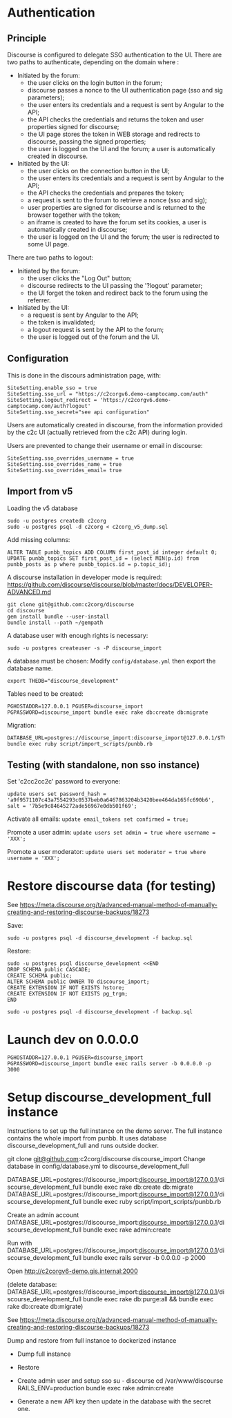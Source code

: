 # Authentication

## Principle
Discourse is configured to delegate SSO authentication to the UI.
There are two paths to authenticate, depending on the domain where :
- Initiated by the forum:
  - the user clicks on the login button in the forum;
  - discourse passes a nonce to the UI authentication page (sso and sig parameters);
  - the user enters its credentials and a request is sent by Angular to the API;
  - the API checks the credentials and returns the token and user properties signed for discourse;
  - the UI page stores the token in WEB storage and redirects to discourse, passing the signed properties;
  - the user is logged on the UI and the forum; a user is automatically created in discourse.
- Initiated by the UI:
  - the user clicks on the connection button in the UI;
  - the user enters its credentials and a request is sent by Angular to the API;
  - the API checks the credentials and prepares the token;
  - a request is sent to the forum to retrieve a nonce (sso and sig);
  - user properties are signed for discourse and is returned to the browser together with the token;
  - an iframe is created to have the forum set its cookies, a user is automatically created in discourse;
  - the user is logged on the UI and the forum; the user is redirected to some UI page.

There are two paths to logout:
- Initiated by the forum:
  - the user clicks the "Log Out" button;
  - discourse redirects to the UI passing the '?logout' parameter;
  - the UI forget the token and redirect back to the forum using the referrer.
- Initiated by the UI:
  - a request is sent by Angular to the API;
  - the token is invalidated;
  - a logout request is sent by the API to the forum;
  - the user is logged out of the forum and the UI.

## Configuration

This is done in the discours administration page, with:
```
SiteSetting.enable_sso = true
SiteSetting.sso_url = "https://c2corgv6.demo-camptocamp.com/auth"
SiteSetting.logout_redirect = 'https://c2corgv6.demo-camptocamp.com/auth?logout'
SiteSetting.sso_secret="see api configuration"
```

Users are automatically created in discourse, from the information provided
by the c2c UI (actually retrieved from the c2c API) during login.

Users are prevented to change their username or email in discourse:
```
SiteSetting.sso_overrides_username = true
SiteSetting.sso_overrides_name = true
SiteSetting.sso_overrides_email= true
```

## Import from v5

Loading the v5 database
```
sudo -u postgres createdb c2corg
sudo -u postgres psql -d c2corg < c2corg_v5_dump.sql
```

Add missing columns:
```
ALTER TABLE punbb_topics ADD COLUMN first_post_id integer default 0;
UPDATE punbb_topics SET first_post_id = (select MIN(p.id) from punbb_posts as p where punbb_topics.id = p.topic_id);
```

A discourse installation in developer mode is required:
https://github.com/discourse/discourse/blob/master/docs/DEVELOPER-ADVANCED.md

```
git clone git@github.com:c2corg/discourse
cd discourse
gem install bundle --user-install
bundle install --path ~/gempath
```

A database user with enough rights is necessary:
```
sudo -u postgres createuser -s -P discourse_import
```

A database must be chosen:
Modify `config/database.yml` then export the database name.
```
export THEDB="discourse_development"
```

Tables need to be created:
```
PGHOSTADDR=127.0.0.1 PGUSER=discourse_import  PGPASSWORD=discourse_import bundle exec rake db:create db:migrate
```

Migration:
```
DATABASE_URL=postgres://discourse_import:discourse_import@127.0.0.1/$THEDB bundle exec ruby script/import_scripts/punbb.rb
```


## Testing (with standalone, non sso instance)

Set 'c2cc2cc2c' password to everyone:
```
update users set password_hash = 'a9f9571107c43a7554293c0537beb0a6467863204b3420bee464da165fc690b6', salt = '7b5e9c84645272ade56967e0db501f69';
```

Activate all emails:
`update email_tokens set confirmed = true;`

Promote a user admin:
`update users set admin = true where username = 'XXX';`

Promote a user moderator:
`update users set moderator = true where username = 'XXX';`


# Restore discourse data (for testing)
See https://meta.discourse.org/t/advanced-manual-method-of-manually-creating-and-restoring-discourse-backups/18273

Save:
```
sudo -u postgres psql -d discourse_development -f backup.sql
```


Restore:
```
sudo -u postgres psql discourse_development <<END
DROP SCHEMA public CASCADE;
CREATE SCHEMA public;
ALTER SCHEMA public OWNER TO discourse_import;
CREATE EXTENSION IF NOT EXISTS hstore;
CREATE EXTENSION IF NOT EXISTS pg_trgm;
END

sudo -u postgres psql -d discourse_development -f backup.sql
```


# Launch dev on 0.0.0.0
`PGHOSTADDR=127.0.0.1 PGUSER=discourse_import  PGPASSWORD=discourse_import bundle exec rails server -b 0.0.0.0 -p 3000`



# Setup discourse_development_full instance

Instructions to set up the full instance on the demo server.
The full instance contains the whole import from punbb.
It uses database discourse_development_full and runs outside docker.

git clone git@github.com:c2corg/discourse discourse_import
Change database in config/database.yml to discourse_development_full

DATABASE_URL=postgres://discourse_import:discourse_import@127.0.0.1/discourse_development_full bundle exec rake db:create db:migrate
DATABASE_URL=postgres://discourse_import:discourse_import@127.0.0.1/discourse_development_full bundle exec ruby script/import_scripts/punbb.rb

Create an admin account
DATABASE_URL=postgres://discourse_import:discourse_import@127.0.0.1/discourse_development_full bundle exec rake admin:create

Run with
DATABASE_URL=postgres://discourse_import:discourse_import@127.0.0.1/discourse_development_full bundle exec rails server -b 0.0.0.0 -p 2000

Open http://c2corgv6-demo.gis.internal:2000


(delete database: DATABASE_URL=postgres://discourse_import:discourse_import@127.0.0.1/discourse_development_full  bundle exec rake db:purge:all && bundle exec rake db:create db:migrate)


See https://meta.discourse.org/t/advanced-manual-method-of-manually-creating-and-restoring-discourse-backups/18273

Dump and restore from full instance to dockerized instance
- Dump full instance


- Restore


- Create admin user and setup sso
su - discourse
cd /var/www/discourse
RAILS_ENV=production bundle exec rake admin:create

- Generate a new API key then update in the database with the secret one.
